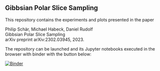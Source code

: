 ## Gibbsian Polar Slice Sampling

This repository contains the experiments and plots presented in the paper

Philip Schär, Michael Habeck, Daniel Rudolf  
Gibbsian Polar Slice Sampling  
arXiv preprint arXiv:2302.03945, 2023.

The repository can be launched and its Jupyter notebooks executed in the browser with binder with the button below:

[![Binder](https://mybinder.org/badge_logo.svg)](https://mybinder.org/v2/gh/microscopic-image-analysis/Gibbsian_Polar_Slice_Sampling/HEAD?urlpath=tree)

